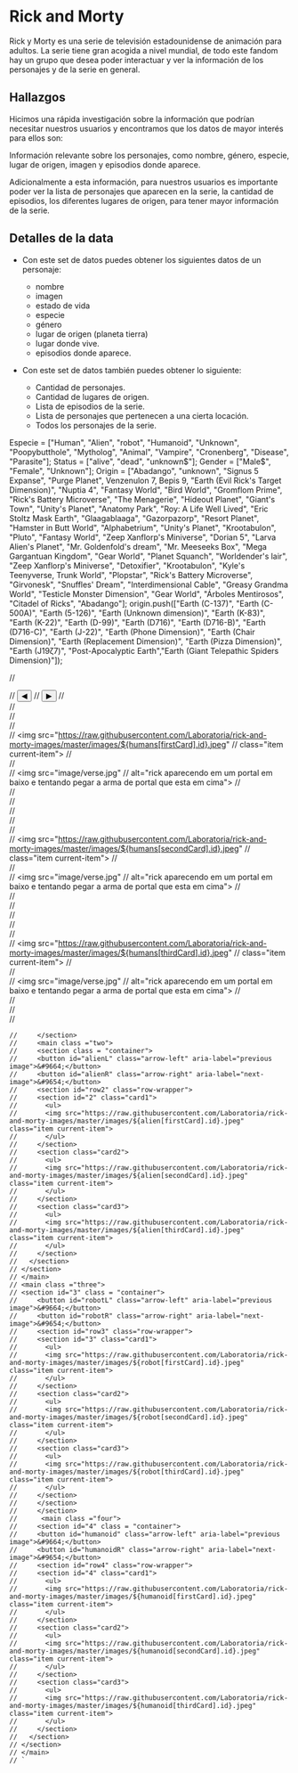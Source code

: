 # Rick and Morty

Rick y Morty es una serie de televisión estadounidense de animación para
adultos. La serie tiene gran acogida a nivel mundial, de todo este fandom hay
un grupo que desea poder interactuar y ver la información de los personajes y
de la serie en general.

## Hallazgos

Hicimos una rápida investigación sobre la información que podrían necesitar
nuestros usuarios y encontramos que los datos de mayor interés para ellos son:

Información relevante sobre los personajes, como nombre, género, especie, lugar
de origen, imagen y episodios donde aparece.

Adicionalmente a esta información, para nuestros usuarios es importante poder
ver la lista de personajes que aparecen en la serie, la cantidad de
episodios, los diferentes lugares de origen, para tener mayor información de la
serie.

## Detalles de la data

* Con este set de datos puedes obtener los siguientes datos de un personaje:

  - nombre
  - imagen
  - estado de vida
  - especie
  - género
  - lugar de origen (planeta tierra)
  - lugar donde vive.
  - episodios donde aparece.

* Con este set de datos también puedes obtener lo siguiente:

  - Cantidad de personajes.
  - Cantidad de lugares de origen.
  - Lista de episodios de la serie.
  - Lista de personajes que pertenecen a una cierta locación.
  - Todos los personajes de la serie.

Especie = ["Human", "Alien", "robot", "Humanoid", "Unknown",
"Poopybutthole", "Mytholog", "Animal", "Vampire",
"Cronenberg", "Disease", "Parasite"];
Status = ["alive", "dead", "unknown$"];
Gender = ["Male$", "Female", "Unknown"];
Origin = ["Abadango", "unknown", "Signus 5 Expanse",
  "Purge Planet", Venzenulon 7, Bepis 9, "Earth (Evil Rick's Target Dimension)",
  "Nuptia 4", "Fantasy World", "Bird World", "Gromflom Prime",
  "Rick's Battery Microverse", "The Menagerie", "Hideout Planet",
  "Giant's Town", "Unity's Planet", "Anatomy Park", "Roy: A Life Well Lived",
  "Eric Stoltz Mask Earth", "Glaagablaaga", "Gazorpazorp", "Resort Planet",
  "Hamster in Butt World", "Alphabetrium", "Unity's Planet", "Krootabulon", "Pluto",
  "Fantasy World", "Zeep Xanflorp's Miniverse", "Dorian 5", "Larva Alien's Planet",
  "Mr. Goldenfold's dream", "Mr. Meeseeks Box", "Mega Gargantuan Kingdom",
  "Gear World", "Planet Squanch", "Worldender's lair", "Zeep Xanflorp's Miniverse",
  "Detoxifier", "Krootabulon", "Kyle's Teenyverse, Trunk World",
  "Plopstar", "Rick's Battery Microverse", "Girvonesk", "Snuffles' Dream",
  "Interdimensional Cable", "Greasy Grandma World", "Testicle Monster Dimension",
  "Gear World", "Árboles Mentirosos", "Citadel of Ricks", "Abadango"];
  origin.push(["Earth (C-137)", "Earth (C-500A)", "Earth (5-126)",
  "Earth (Unknown dimension)", "Earth (K-83)", "Earth (K-22)", "Earth (D-99)",
  "Earth (D716)", "Earth (D716-B)", "Earth (D716-C)", "Earth (J-22)",
  "Earth (Phone Dimension)", "Earth (Chair Dimension)", "Earth (Replacement Dimension)",
  "Earth (Pizza Dimension)", "Earth (J19ζ7)", "Post-Apocalyptic Earth","Earth (Giant Telepathic Spiders Dimension)"]);

    




      
 //     <section id="1" class = "container">
    //     <button id="humanL" class="arrow-left" aria-label="previous image">&#9664;</button>
    //     <button id="humanR" class="arrow-right" aria-label="next-image">&#9654;</button>
    //     <section id="row1" class="row-wrapper">
    //     <section class="card1">
    //       <section class="flipper">
    //         <section class="front">
    //           <img src="https://raw.githubusercontent.com/Laboratoria/rick-and-morty-images/master/images/${humans[firstCard].id}.jpeg"
    //             class="item current-item">
    //         </section> <!-- front -->
    //         <section class="back">
    //           <img src="image/verse.jpg"
    //             alt="rick aparecendo em um portal em baixo e tentando pegar a arma de portal que esta em cima">
    //         </section> <!-- back -->
    //       </section> <!-- flipper -->
    //     </section> <!-- card1 -->
    //     <section class="card2">
    //       <section class="flipper">
    //         <section class="front">
    //           <img src="https://raw.githubusercontent.com/Laboratoria/rick-and-morty-images/master/images/${humans[secondCard].id}.jpeg"
    //             class="item current-item">
    //         </section> <!-- front -->
    //         <section class="back">
    //           <img src="image/verse.jpg"
    //             alt="rick aparecendo em um portal em baixo e tentando pegar a arma de portal que esta em cima">
    //         </section> <!-- back -->
    //       </section> <!-- flipper -->
    //     </section> <!-- card2 -->
    //     <section class="card3">
    //       <section class="flipper">
    //         <section class="front">
    //           <img src="https://raw.githubusercontent.com/Laboratoria/rick-and-morty-images/master/images/${humans[thirdCard].id}.jpeg"
    //             class="item current-item">
    //         </section> <!-- front -->
    //         <section class="back">
    //           <img src="image/verse.jpg"
    //             alt="rick aparecendo em um portal em baixo e tentando pegar a arma de portal que esta em cima">
    //         </section> <!-- back -->
    //       </section> <!-- flipper -->
    //     </section> <!-- card3 -->
    //   </section>

    //     </section>
    //     <main class ="two">
    //     <section class = "container">
    //     <button id="alienL" class="arrow-left" aria-label="previous image">&#9664;</button>
    //     <button id="alienR" class="arrow-right" aria-label="next-image">&#9654;</button>
    //     <section id="row2" class="row-wrapper">
    //     <section id="2" class="card1">
    //       <ul>
    //       <img src="https://raw.githubusercontent.com/Laboratoria/rick-and-morty-images/master/images/${alien[firstCard].id}.jpeg" class="item current-item">
    //       </ul>
    //     </section>
    //     <section class="card2">
    //       <ul>
    //       <img src="https://raw.githubusercontent.com/Laboratoria/rick-and-morty-images/master/images/${alien[secondCard].id}.jpeg" class="item current-item">
    //       </ul>
    //     </section>
    //     <section class="card3">
    //       <ul>
    //       <img src="https://raw.githubusercontent.com/Laboratoria/rick-and-morty-images/master/images/${alien[thirdCard].id}.jpeg" class="item current-item">
    //       </ul>
    //     </section>
    //   </section>
    // </section>
    // </main>
    // <main class ="three">
    // <section id="3" class = "container">
    //     <button id="robotL" class="arrow-left" aria-label="previous image">&#9664;</button>
    //     <button id="robotR" class="arrow-right" aria-label="next-image">&#9654;</button>
    //     <section id="row3" class="row-wrapper">
    //     <section id="3" class="card1">
    //       <ul>
    //       <img src="https://raw.githubusercontent.com/Laboratoria/rick-and-morty-images/master/images/${robot[firstCard].id}.jpeg" class="item current-item">
    //       </ul>
    //     </section>
    //     <section class="card2">
    //       <ul>
    //       <img src="https://raw.githubusercontent.com/Laboratoria/rick-and-morty-images/master/images/${robot[secondCard].id}.jpeg" class="item current-item">
    //       </ul>
    //     </section>
    //     <section class="card3">
    //       <ul>
    //       <img src="https://raw.githubusercontent.com/Laboratoria/rick-and-morty-images/master/images/${robot[thirdCard].id}.jpeg" class="item current-item">
    //       </ul>
    //     </section>
    //     </section>
    //     </section>
    //      <main class ="four">
    //     <section id="4" class = "container">
    //     <button id="humanoid" class="arrow-left" aria-label="previous image">&#9664;</button>
    //     <button id="humanoidR" class="arrow-right" aria-label="next-image">&#9654;</button>
    //     <section id="row4" class="row-wrapper">
    //     <section id="4" class="card1">
    //       <ul>
    //       <img src="https://raw.githubusercontent.com/Laboratoria/rick-and-morty-images/master/images/${humanoid[firstCard].id}.jpeg" class="item current-item">
    //       </ul>
    //     </section>
    //     <section class="card2">
    //       <ul>
    //       <img src="https://raw.githubusercontent.com/Laboratoria/rick-and-morty-images/master/images/${humanoid[secondCard].id}.jpeg" class="item current-item">
    //       </ul>
    //     </section>
    //     <section class="card3">
    //       <ul>
    //       <img src="https://raw.githubusercontent.com/Laboratoria/rick-and-morty-images/master/images/${humanoid[thirdCard].id}.jpeg" class="item current-item">
    //       </ul>
    //     </section>
    //   </section>
    // </section>
    // </main>
    // `